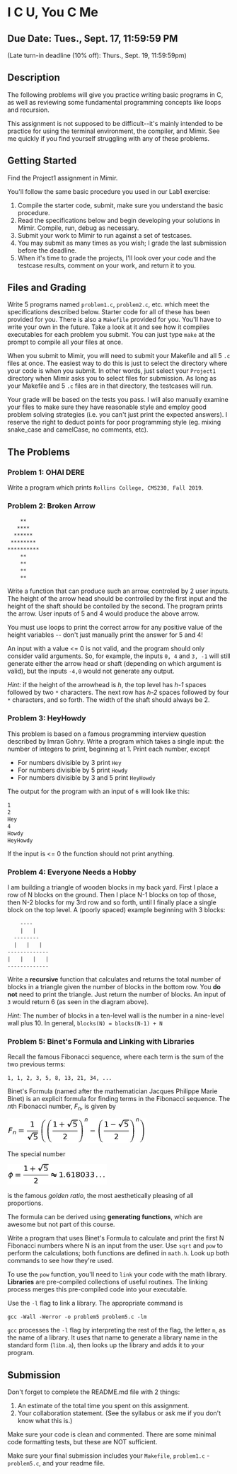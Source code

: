 # I C U, You C Me

## Due Date: Tues., Sept. 17, 11:59:59 PM
(Late turn-in deadline (10% off): Thurs., Sept. 19, 11:59:59pm)

## Description
The following problems will give you practice writing basic programs in C, as well as reviewing some fundamental programming concepts like loops and recursion.

This assignment is not supposed to be difficult--it's mainly intended to be practice for using the terminal environment, the compiler, and Mimir. See me quickly if you find yourself struggling with any of these problems.

## Getting Started

Find the Project1 assignment in Mimir.  

You'll follow the same basic procedure you used in our Lab1 exercise:

1. Compile the starter code, submit, make sure you understand the basic procedure. 
2. Read the specifications below and begin developing your solutions in Mimir.  Compile, run, debug as necessary.  
2. Submit your work to Mimir to run against a set of testcases.  
3. You may submit as many times as you wish; I grade the last submission before the deadline.
4. When it's time to grade the projects, I'll look over your code and the testcase results, comment on your work, and return it to you.

## Files and Grading
Write 5 programs named `problem1.c`, `problem2.c`, etc. which meet the specifications described below.  Starter code for all of these has been provided for you.  There is also a `Makefile` provided for you.  You'll have to write your own in the future.  Take a look at it and see how it compiles executables for each problem you submit.  You can just type `make` at the prompt to compile all your files at once.  

When you submit to Mimir, you will need to submit your Makefile and all 5 `.c` files at once.  The easiest way to do this is just to select the directory where your code is when you submit.  In other words, just select your `Project1` directory when Mimir asks you to select files for submission.  As long as your Makefile and 5 `.c` files are in that directory, the testcases will run.

Your grade will be based on the tests you pass. I will also manually examine your files to make sure they have
reasonable style and employ good problem solving strategies (i.e. you can't just print the expected answers). I reserve the right to deduct points for poor programming style (eg. mixing snake_case and camelCase, no comments, etc).

## The Problems

### Problem 1: OHAI DERE
Write a program which prints `Rollins College, CMS230, Fall 2019`.

### Problem 2: Broken Arrow
```
    **
   ****
  ******
 ********
**********
    **
    **
    **
    **
```
Write a function that can produce such an arrow, controled by 2 user inputs.  The height of the arrow head should be controlled by the first input and the height of the shaft should be contolled by the second.  The program prints the arrow.  User inputs of 5 and 4 would produce the above arrow.  

You must use loops to print the correct arrow for any positive value of the height variables -- don't just manually print the answer for 5 and 4!

An input with a value <= 0 is not valid, and the program should only consider valid arguments.  So, for example, the inputs `0, 4` and `3, -1` will still generate either the arrow head or shaft (depending on which argument is valid), but the inputs `-4,0` would not generate any output.

*Hint:* if the height of the arrowhead is *h*, the top level has *h-1* spaces followed by two `*` characters.  The next row has *h-2* spaces followed by four `*` characters, and so forth.  The width of the shaft should always be 2. 

### Problem 3: HeyHowdy
This problem is based on a famous programming interview question described by Imran Gohry. Write a program which takes a single input: the number of integers to print, beginning at 1. Print each number, except

* For numbers divisible by 3 print `Hey`
* For numbers divisible by 5 print `Howdy`
* For numbers divisible by 3 and 5 print `HeyHowdy`

The output for the program with an input of `6` will look like this:
```
1
2
Hey
4
Howdy
HeyHowdy
```
If the input is <= 0 the function should not print anything.

### Problem 4: Everyone Needs a Hobby
I am building a triangle of wooden blocks in my back yard.  First I place a row of N blocks on the ground. Then I place N-1 blocks on top of those, then N-2 blocks for my 3rd row and so forth, until I finally place a single block on the top level. A (poorly spaced) example beginning with 3 blocks:

```
    ----
    |   |
  --------
  |   |   |
-------------
|   |   |   |
-------------
```

Write a **recursive** function that calculates and returns the total number of blocks in a triangle given the number of blocks in the bottom row.  You **do not** need to print the triangle.  Just return the number of blocks.  An input of `3` would return 6 (as seen in the diagram above).

*Hint:* The number of blocks in a ten-level wall is the number in a nine-level wall plus 10.  In general,
`
blocks(N) = blocks(N-1) + N
`

### Problem 5: Binet's Formula and Linking with Libraries
Recall the famous Fibonacci sequence, where each term is the sum of the two previous terms:
```
1, 1, 2, 3, 5, 8, 13, 21, 34, ...
```

Binet's Formula (named after the mathematician Jacques Philippe Marie Binet) is an explicit formula for finding terms in the Fibonacci sequence.  The *n*th Fibonacci number, *F<sub>n</sub>*, is given by

<!--
\[
F_n = \frac{1}{\sqrt{5}} \left( \left( \frac{1 + \sqrt{5}}{2} \right)^n - \left( \frac{1 - \sqrt{5}}{2} \right)^n \right)
\]
The special number
\[
\phi = \frac{1 + \sqrt{5}}{2} \approx 1.618033\ldots
\]
is the famous *golden ratio*, the most aesthetically pleasing of all proportions.
-->

![Eqn](./hw1_eqn1.jpg)

The special number

![Eqn2](./hw1_eqn2.jpg)

is the famous *golden ratio*, the most aesthetically pleasing of all proportions.

The formula can be derived using **generating functions**, which are awesome but not part of this course.

Write a program that uses Binet's Formula to calculate and print the first N Fibonacci numbers where N is an input from the user. Use `sqrt` and `pow` to perform the calculations; both functions are defined in `math.h`. Look up both commands to see how they're used. 

To use the `pow` function, you'll need to `link` your code with the math library.  **Libraries** are pre-compiled collections of useful routines.  The linking process merges this pre-compiled code into your executable.

Use the `-l` flag to link a library.  The appropriate command is
```
gcc -Wall -Werror -o problem5 problem5.c -lm
```

`gcc` processes the `-l` flag by interpreting the rest of the flag, the letter `m`, as the name of a library. It uses that name to generate a library name in the standard form (`libm.a`), then looks up the library and adds it to your program.

## Submission

Don't forget to complete the README.md file with 2 things:
1. An estimate of the total time you spent on this assignment.
2. Your collaboration statement.  (See the syllabus or ask me if you don't know what this is.)

Make sure your code is clean and commented.  There are some minimal code formatting tests, but these are NOT sufficient.

Make sure your final submission includes your `Makefile`, `problem1.c` - `problem5.c`, and your readme file.
